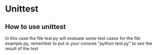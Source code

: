 # Unittest
## How to use unittest

In this case the file test.py will evaluate some test cases for the file example.py, remember to put in your console "python test.py" to see the result of the test

